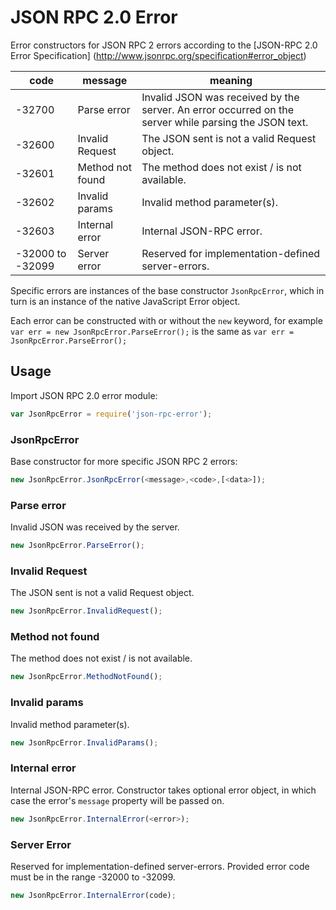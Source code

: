 # JSON RPC 2.0 Error

Error constructors for JSON RPC 2 errors according to the
[JSON-RPC 2.0 Error Specification]
(http://www.jsonrpc.org/specification#error_object)

| code             | message          | meaning                                                                                               |
|------------------|------------------|-------------------------------------------------------------------------------------------------------|
| -32700           | Parse error      | Invalid JSON was received by the server. An error occurred on the server while parsing the JSON text. |
| -32600           | Invalid Request  | The JSON sent is not a valid Request object.                                                          |
| -32601           | Method not found | The method does not exist / is not available.                                                         |
| -32602           | Invalid params   | Invalid method parameter(s).                                                                          |
| -32603           | Internal error   | Internal JSON-RPC error.                                                                              |
| -32000 to -32099 | Server error     | Reserved for implementation-defined server-errors.                                                    |

Specific errors are instances of the base constructor `JsonRpcError`, which in
turn is an instance of the native JavaScript Error object.

Each error can be constructed with or without the `new` keyword, for example
`var err = new JsonRpcError.ParseError();` is the same as `var err = JsonRpcError.ParseError();`

## Usage

Import JSON RPC 2.0 error module:

```js
var JsonRpcError = require('json-rpc-error');
```

### JsonRpcError
Base constructor for more specific JSON RPC 2 errors:

```js
new JsonRpcError.JsonRpcError(<message>,<code>,[<data>]);
```

### Parse error
Invalid JSON was received by the server.

```js
new JsonRpcError.ParseError();
```

### Invalid Request
The JSON sent is not a valid Request object.

```js
new JsonRpcError.InvalidRequest();
```

### Method not found
The method does not exist / is not available.

```js
new JsonRpcError.MethodNotFound();
```

### Invalid params
Invalid method parameter(s).

```js
new JsonRpcError.InvalidParams();
```

### Internal error
Internal JSON-RPC error. Constructor takes optional error object, in which case
the error's `message` property will be passed on.

```js
new JsonRpcError.InternalError(<error>);
```

### Server Error
Reserved for implementation-defined server-errors. Provided error code must be
in the range -32000 to -32099.

```js
new JsonRpcError.InternalError(code);
```


